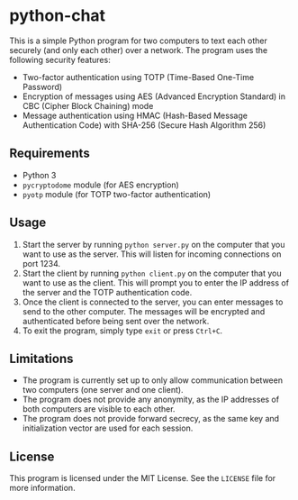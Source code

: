 # python-chat

This is a simple Python program for two computers to text each other securely (and only each other) over a network. The program uses the following security features:

- Two-factor authentication using TOTP (Time-Based One-Time Password)
- Encryption of messages using AES (Advanced Encryption Standard) in CBC (Cipher Block Chaining) mode
- Message authentication using HMAC (Hash-Based Message Authentication Code) with SHA-256 (Secure Hash Algorithm 256)

## Requirements

- Python 3
- `pycryptodome` module (for AES encryption)
- `pyotp` module (for TOTP two-factor authentication)

## Usage

1. Start the server by running `python server.py` on the computer that you want to use as the server. This will listen for incoming connections on port 1234.
2. Start the client by running `python client.py` on the computer that you want to use as the client. This will prompt you to enter the IP address of the server and the TOTP authentication code.
3. Once the client is connected to the server, you can enter messages to send to the other computer. The messages will be encrypted and authenticated before being sent over the network.
4. To exit the program, simply type `exit` or press `Ctrl+C`.

## Limitations

- The program is currently set up to only allow communication between two computers (one server and one client).
- The program does not provide any anonymity, as the IP addresses of both computers are visible to each other.
- The program does not provide forward secrecy, as the same key and initialization vector are used for each session.

## License

This program is licensed under the MIT License. See the `LICENSE` file for more information.
